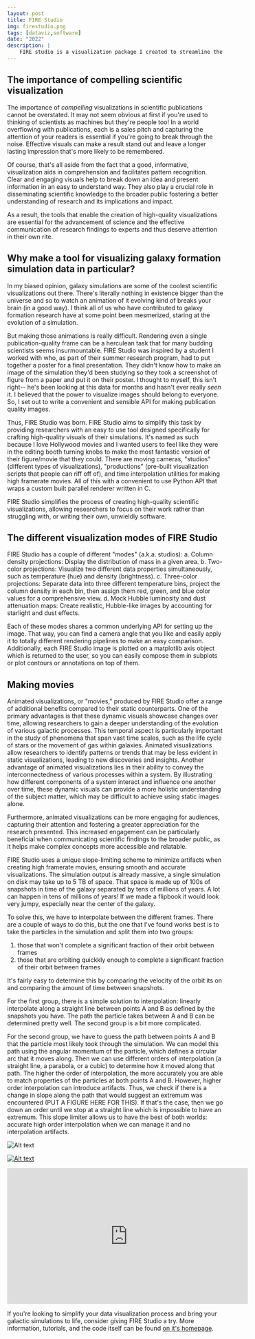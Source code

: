 ```yaml
---
layout: post
title: FIRE Studio
img: firestudio.png
tags: [dataviz,software]
date: "2022"
description: |
    FIRE studio is a visualization package I created to streamline the process of producing publication-quality images of galaxy formation simulation data. 
---
```


## The importance of compelling scientific visualization
The importance of _compelling_ visualizations in scientific publications cannot be overstated.
It may not seem obvious at first if you're used to thinking of scientists as machines but they're people too!
In a world overflowing with publications, each is a sales pitch and capturing the attention of your readers is essential if you're going to break through the noise.
Effective visuals can make a result stand out and leave a longer lasting impression that's more likely to be remembered.

Of course, that's all aside from the fact that a good, informative, visualization aids in comprehension and facilitates pattern recognition.
Clear and engaging visuals help to break down an idea and present information in an easy to understand way.
They also play a crucial role in disseminating scientific knowledge to the broader public fostering a better understanding of research and its implications and impact.

As a result, the tools that enable the creation of high-quality visualizations are essential for the advancement of science and the effective communication of research findings to experts and thus deserve attention in their own rite.

## Why make a tool for visualizing galaxy formation simulation data in particular?
In my biased opinion, galaxy simulations are some of the coolest scientific visualizations out there.
There's literally nothing in existence bigger than the universe and so to watch an animation of it evolving kind of breaks your brain (in a good way).
I think all of us who have contributed to galaxy formation research have at some point been mesmerized, staring at the evolution of a simulation.

But making those animations is really difficult. 
Rendering even a single publication-quality frame can be a herculean task that for many budding scientists seems insurmountable.
FIRE Studio was inspired by a student I worked with who, as part of their summer research program, had to put together a poster for a final presentation. 
They didn't know how to make an image of the simulation they'd been studying so they took a screenshot of figure from a paper and put it on their poster.
I thought to myself, this isn't right-- he's been looking at this data for months and hasn't ever really _seen_ it. 
I believed that the power to visualize images should belong to everyone.
So, I set out to write a convenient and sensible API for making publication quality images. 

Thus, FIRE Studio was born. 
FIRE Studio aims to simplify this task by providing researchers with an easy to use tool designed specifically for crafting high-quality visuals of their simulations.
It's named as such because I love Hollywood movies and I wanted users to feel like they were in the editing booth turning knobs to make the most fantastic version of their figure/movie that they could.
There are moving cameras, "studios" (different types of visualizations), "productions" (pre-built visualization scripts that people can riff off of), and time interpolation utilities for making high framerate movies. 
All of this with a convenient to use Python API that wraps a custom built parallel renderer written in C. 

FIRE Studio simplifies the process of creating high-quality scientific visualizations, allowing researchers to focus on their work rather than struggling with, or writing their own, unwieldly software.

## The different visualization modes of FIRE Studio

FIRE Studio has a couple of different "modes" (a.k.a. studios):
    a. Column density projections: Display the distribution of mass in a given area.
    b. Two-color projections: Visualize two different data properties simultaneously, such as temperature (hue) and density (brightness).
    c. Three-color projections: Separate data into three different temperature bins, project the column density in each bin, then assign them red, green, and blue color values for a comprehensive view.
    d. Mock Hubble luminosity and dust attenuation maps: Create realistic, Hubble-like images by accounting for starlight and dust effects.

Each of these modes shares a common underlying API for setting up the image.
That way, you can find a camera angle that you like and easily apply it to totally different rendering pipelines to make an easy comparison. 
Additionally, each FIRE Studio image is plotted on a matplotlib axis object which is returned to the user, so you can easily compose them in subplots or plot contours or annotations on top of them. 

## Making movies
Animated visualizations, or "movies," produced by FIRE Studio offer a range of additional benefits compared to their static counterparts. One of the primary advantages is that these dynamic visuals showcase changes over time, allowing researchers to gain a deeper understanding of the evolution of various galactic processes. This temporal aspect is particularly important in the study of phenomena that span vast time scales, such as the life cycle of stars or the movement of gas within galaxies.
Animated visualizations allow researchers to identify patterns or trends that may be less evident in static visualizations, leading to new discoveries and insights.
Another advantage of animated visualizations lies in their ability to convey the interconnectedness of various processes within a system. By illustrating how different components of a system interact and influence one another over time, these dynamic visuals can provide a more holistic understanding of the subject matter, which may be difficult to achieve using static images alone.

Furthermore, animated visualizations can be more engaging for audiences, capturing their attention and fostering a greater appreciation for the research presented. This increased engagement can be particularly beneficial when communicating scientific findings to the broader public, as it helps make complex concepts more accessible and relatable.

FIRE Studio uses a unique slope-limiting scheme to minimize artifacts when creating high framerate movies, ensuring smooth and accurate visualizations.
The simulation output is already massive, a single simulation on disk may take up to 5 TB of space. 
That space is made up of 100s of snapshots in time of the galaxy separated by tens of millions of years.
A lot can happen in tens of millions of years!
If we made a flipbook it would look very jumpy, especially near the center of the galaxy. 

To solve this, we have to interpolate between the different frames. 
There are a couple of ways to do this, but the one that I've found works best is to take the particles in the simulation and split them into two groups: 
1. those that won't complete a significant fraction of their orbit between frames
2. those that are orbiting quickkly enough to complete a significant fraction of their orbit between frames

It's fairly easy to determine this by comparing the velocity of the orbit its on and comparing the amount of time between snapshots.

For the first group, there is a simple solution to interpolation: linearly interpolate along a straight line between points A and B as defined by the snapshots you have. 
The path the particle takes between A and B can be determined pretty well. 
The second group is a bit more complicated. 

For the second group, we have to guess the path between points A and B that the particle most likely took through the simulation.
We can model this path using the angular momentum of the particle, which defines a circular arc that it moves along. 
Then we can use different orders of interpolation (a straight line, a parabola, or a cubic) to determine how it moved along that path. 
The higher the order of interpolation, the more accurately you are able to match properties of the particles at both points A and B. 
However, higher order interpolation can introduce artifacts. 
Thus, we check if there is a change in slope along the path that would suggest an extremum was encountered (PUT A FIGURE HERE FOR THIS).
If that's the case, then we go down an order until we stop at a straight line which is impossible to have an extremum.
This slope limiter allows us to have the best of both worlds: accurate high order interpolation when we can manage it and no interpolation artifacts.

![Alt text](images/firestudio.png "Optional title")

[![Alt text](https://img.youtube.com/vi/1EMCYK8FGzg/0.jpg)](https://www.youtube.com/watch?v=1EMCYK8FGzg)


<iframe width="560" height="315" src="https://www.youtube.com/embed/1EMCYK8FGzg" title="YouTube video player" frameborder="0" allow="accelerometer; autoplay; clipboard-write; encrypted-media; gyroscope; picture-in-picture; web-share" allowfullscreen></iframe>


If you're looking to simplify your data visualization process and bring your galactic simulations to life, consider giving FIRE Studio a try.
More information, tutorials, and the code itself can be found [on it's homepage](alexbgurvi.ch/FIRE_studio).
